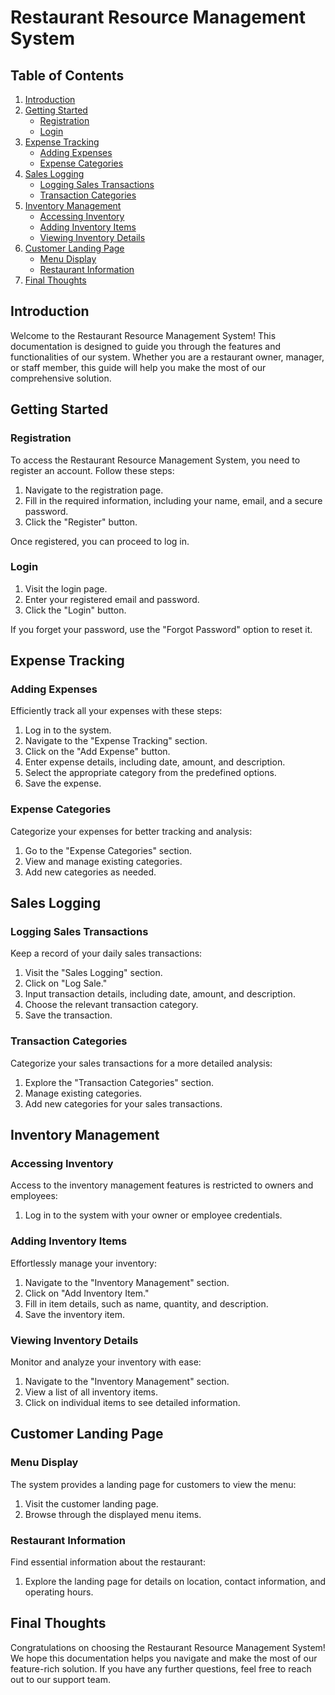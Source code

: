 # Restaurant Resource Management System

## Table of Contents

1. [Introduction](#introduction)
2. [Getting Started](#getting-started)
   - [Registration](#registration)
   - [Login](#login)
3. [Expense Tracking](#expense-tracking)
   - [Adding Expenses](#adding-expenses)
   - [Expense Categories](#expense-categories)
4. [Sales Logging](#sales-logging)
   - [Logging Sales Transactions](#logging-sales-transactions)
   - [Transaction Categories](#transaction-categories)
5. [Inventory Management](#inventory-management)
   - [Accessing Inventory](#accessing-inventory)
   - [Adding Inventory Items](#adding-inventory-items)
   - [Viewing Inventory Details](#viewing-inventory-details)
6. [Customer Landing Page](#customer-landing-page)
   - [Menu Display](#menu-display)
   - [Restaurant Information](#restaurant-information)
7. [Final Thoughts](#ft)

## Introduction

Welcome to the Restaurant Resource Management System! This documentation is designed to guide you through the features and functionalities of our system. Whether you are a restaurant owner, manager, or staff member, this guide will help you make the most of our comprehensive solution.

## Getting Started

### Registration

To access the Restaurant Resource Management System, you need to register an account. Follow these steps:

1. Navigate to the registration page.
2. Fill in the required information, including your name, email, and a secure password.
3. Click the "Register" button.

Once registered, you can proceed to log in.

### Login

1. Visit the login page.
2. Enter your registered email and password.
3. Click the "Login" button.

If you forget your password, use the "Forgot Password" option to reset it.

## Expense Tracking

### Adding Expenses

Efficiently track all your expenses with these steps:

1. Log in to the system.
2. Navigate to the "Expense Tracking" section.
3. Click on the "Add Expense" button.
4. Enter expense details, including date, amount, and description.
5. Select the appropriate category from the predefined options.
6. Save the expense.

### Expense Categories

Categorize your expenses for better tracking and analysis:

1. Go to the "Expense Categories" section.
2. View and manage existing categories.
3. Add new categories as needed.

## Sales Logging

### Logging Sales Transactions

Keep a record of your daily sales transactions:

1. Visit the "Sales Logging" section.
2. Click on "Log Sale."
3. Input transaction details, including date, amount, and description.
4. Choose the relevant transaction category.
5. Save the transaction.

### Transaction Categories

Categorize your sales transactions for a more detailed analysis:

1. Explore the "Transaction Categories" section.
2. Manage existing categories.
3. Add new categories for your sales transactions.

## Inventory Management

### Accessing Inventory

Access to the inventory management features is restricted to owners and employees:

1. Log in to the system with your owner or employee credentials.

### Adding Inventory Items

Effortlessly manage your inventory:

1. Navigate to the "Inventory Management" section.
2. Click on "Add Inventory Item."
3. Fill in item details, such as name, quantity, and description.
4. Save the inventory item.

### Viewing Inventory Details

Monitor and analyze your inventory with ease:

1. Navigate to the "Inventory Management" section.
2. View a list of all inventory items.
3. Click on individual items to see detailed information.

## Customer Landing Page

### Menu Display

The system provides a landing page for customers to view the menu:

1. Visit the customer landing page.
2. Browse through the displayed menu items.

### Restaurant Information

Find essential information about the restaurant:

1. Explore the landing page for details on location, contact information, and operating hours.

## Final Thoughts

Congratulations on choosing the Restaurant Resource Management System! We hope this documentation helps you navigate and make the most of our feature-rich solution. If you have any further questions, feel free to reach out to our support team.
